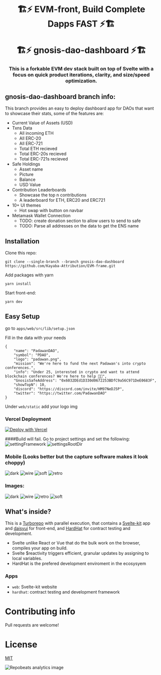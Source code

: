 <p align="center">
  <h1 align="center">🏗️⚡ EVM-front, Build Complete Dapps FAST ⚡🏗️</h1>
  <h1 align="center">🏗️⚡ gnosis-dao-dashboard ⚡🏗️</h1>
  <h3 align="center">This is a forkable EVM dev stack built on top of Svelte with a focus on quick product iterations, clarity, and size/speed optimization.  
</h3>
</p>

## gnosis-dao-dashboard branch info:

This branch provides an easy to deploy dashboard app for DAOs that want to showcase their stats, some of the features are:
+ Current Value of Assets (USD)
+ Txns Data
  + All incoming ETH
  + All ERC-20
  + All ERC-721
  + Total ETH recieved
  + Total ERC-20s recieved
  + Total ERC-721s recieved
+ Safe Holdings
  + Asset name
  + Picture
  + Balance
  + USD Value
+ Contribution Leaderboards
  + Showcase the top n contributions
  + A leaderboard for ETH, ERC20 and ERC721
+ 10+ UI themes
  + Hot swap with button on navbar
+ Metamask Wallet Connection
  + TODO: create donation section to allow users to send to safe
  + TODO: Parse all addresses on the data to get the ENS name
  
## Installation

Clone this repo:

```
git clone --single-branch --branch gnosis-dao-dashboard https://github.com/Kayaba-Attribution/EVM-frame.git
```

Add packages with yarn

```
yarn install
```
Start front-end:

```
yarn dev
```


## Easy Setup

go to `apps/web/src/lib/setup.json`

Fill in the data with your needs

```
{
    "name": "PadawanDAO",
    "symbol": "PDAO",
    "logo": "padawan.png",
    "mission": "We're here to fund the next Padawan's into crypto conferences.",
    "info": "Under 25, interested in crypto and want to attend blockchain conferences? We're here to help 💸🤟",
    "GnosisSafeAddress": "0x6032DEd1D330d0672253BDfC9a56C971DeE0683F",
    "showTopN": 10,
    "discord": "https://discord.com/invite/HM97NeDJ5P",
    "twitter": "https://twitter.com/PadawanDAO"
}
```
Under `web/static` add your logo img

### Vercel Deployment
[![Deploy with Vercel](https://vercel.com/button)](https://vercel.com/new/clone?repository-url=https%3A%2F%2Fgithub.com%2FKayaba-Attribution%2FEVM-frame%2Ftree%2Fgnosis-dao-dashboard&redirect-url=https%3A%2F%2Fgithub.com%2FKayaba-Attribution%2FEVM-frame%2Ftree%2Fgnosis-dao-dashboard)

####Build will fail. Go to project settings and set the following:
![settingFramework](https://user-images.githubusercontent.com/63566185/155753210-149feb34-76d7-4170-b863-6c96ef51e34d.png)
![settingsRootDir](https://user-images.githubusercontent.com/63566185/155753222-4f9ecfa0-7178-4060-be07-1f09198b544b.png)


### Mobile (Looks better but the capture software makes it look choppy)
![dark](https://user-images.githubusercontent.com/63566185/155744898-e2ce3019-36b9-4e41-b1bf-391dbfa2e6bc.png)
![wire](https://user-images.githubusercontent.com/63566185/155744972-da530073-ffd2-4f78-997d-c97d1e257676.png)
![soft](https://user-images.githubusercontent.com/63566185/155744750-3af9f9d0-9aaa-481b-bb5a-fadca6d2162a.png)
![retro](https://user-images.githubusercontent.com/63566185/155745190-fda44668-610d-48b1-839a-463cd79543d5.png)

### Images:
![dark](https://user-images.githubusercontent.com/63566185/155744518-6b666081-e248-400d-89bd-3eab8e47c02a.png)
![wire](https://user-images.githubusercontent.com/63566185/155744529-aa36878c-d9b7-4fdb-be0c-a4a6b37b9796.png)
![retro](https://user-images.githubusercontent.com/63566185/155744539-4fcc9b0d-7755-43f1-97d3-891bcf5e061b.png)
![soft](https://user-images.githubusercontent.com/63566185/155744544-099d8b61-28d2-453a-95a5-667fa2d18488.png)


## What's inside?

This is a [Turborepo](https://turborepo.org/) with parallel execution, that contains a [Svelte-kit](https://kit.svelte.dev/) app and [daisyui](https://daisyui.com/) for front-end, and [HardHat](https://hardhat.org/) for contract testing and development.

+ Svelte unlike React or Vue that do the bulk work on the browser, compiles your app on build.
+ Svelte $reactivity triggers efficient, granular updates by assigning to local variables.  
+ HardHat is the prefered development enviroment in the ecosysyem

### Apps

- `web`: Svelte-kit website
- `hardhat`: contract testing and development framework



# Contributing info
Pull requests are welcome!

# License

[MIT](https://choosealicense.com/licenses/mit/)

 <img align="center" src="https://repobeats.axiom.co/api/embed/7c2a64ade689c04cda1db4d96e99f6e308580e2b.svg" alt="Repobeats analytics image" />
